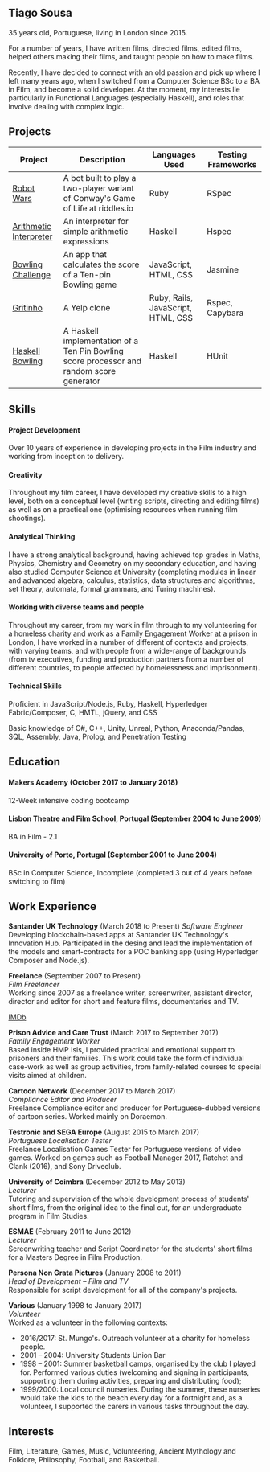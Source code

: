 ## Tiago Sousa

35 years old, Portuguese, living in London since 2015.

For a number of years, I have written films, directed films, edited films, helped others making their films, and taught people on how to make films.

Recently, I have decided to connect with an old passion and pick up where I left many years ago, when I switched from a Computer Science BSc to a BA in Film, and become a solid developer.
At the moment, my interests lie particularly in Functional Languages (especially Haskell), and roles that involve dealing with complex logic.


## Projects

Project | Description | Languages Used | Testing Frameworks  
---|---|---|---   
[Robot Wars](https://github.com/SuzanneHuldt/robot-wars) | A bot built to play a two-player variant of Conway's Game of Life at riddles.io | Ruby | RSpec 
[Arithmetic Interpreter](https://github.com/Eustaquio122/Arithmetic-Expression-Interpreter) | An interpreter for simple arithmetic expressions | Haskell | Hspec    
[Bowling Challenge](https://github.com/Eustaquio122/bowling-challenge) | An app that calculates the score of a Ten-pin Bowling game | JavaScript, HTML, CSS | Jasmine
[Gritinho](https://github.com/somemarsupials/gritinho) | A Yelp clone | Ruby, Rails, JavaScript, HTML, CSS | Rspec, Capybara
[Haskell Bowling](https://github.com/Eustaquio122/Haskell-Bowling) | A Haskell implementation of a Ten Pin Bowling score processor and random score generator | Haskell | HUnit    


## Skills

#### Project Development

Over 10 years of experience in developing projects in the Film industry and working from inception to delivery.


#### Creativity

Throughout my film career, I have developed my creative skills to a high level, both on a conceptual level (writing scripts, directing and editing films) as well as on a practical one (optimising resources when running film shootings).

#### Analytical Thinking

I have a strong analytical background, having achieved top grades in Maths, Physics, Chemistry and Geometry on my secondary education, and having also studied Computer Science at University (completing modules in linear and advanced algebra, calculus, statistics, data structures and algorithms, set theory, automata, formal grammars, and Turing machines).

#### Working with diverse teams and people

Throughout my career, from my work in film through to my volunteering for a homeless charity and work as a Family Engagement Worker at a prison in London, I have worked in a number of different of contexts and projects, with varying teams, and with people from a wide-range of backgrounds (from tv executives, funding and production partners from a number of different countries, to people affected by homelessness and imprisonment).

#### Technical Skills

Proficient in JavaScript/Node.js, Ruby, Haskell, Hyperledger Fabric/Composer, C, HMTL, jQuery, and CSS

Basic knowledge of C#, C++, Unity, Unreal, Python, Anaconda/Pandas, SQL, Assembly, Java, Prolog, and Penetration Testing

## Education

#### Makers Academy (October 2017 to January 2018)

12-Week intensive coding bootcamp

#### Lisbon Theatre and Film School, Portugal (September 2004 to June 2009)

BA in Film - 2.1

#### University of Porto, Portugal (September 2001 to June 2004)

BSc in Computer Science, Incomplete (completed 3 out of 4 years before switching to film)


## Work Experience

**Santander UK Technology** (March 2018 to Present)
*Software Engineer*
Developing blockchain-based apps at Santander UK Technology's Innovation Hub.
Participated in the desing and lead the implementation of the models and smart-contracts for a POC banking app (using Hyperledger Composer and Node.js).


**Freelance** (September 2007 to Present)    
*Film Freelancer*    
Working since 2007 as a freelance writer, screenwriter, assistant director, director and editor for short and feature films, documentaries and TV.

[IMDb](http://www.imdb.com/name/nm2617086/)

**Prison Advice and Care Trust** (March 2017 to September 2017)    
*Family Engagement Worker*    
Based inside HMP Isis, I provided practical and emotional support to prisoners and their families. This work could take the form of individual case-work as well as group activities, from family-related courses to special visits aimed at children.

**Cartoon Network** (December 2017 to March 2017)    
*Compliance Editor and Producer*    
Freelance Compliance editor and producer for Portuguese-dubbed versions of cartoon series. Worked mainly on Doraemon.

**Testronic and SEGA Europe** (August 2015 to March 2017)    
*Portuguese Localisation Tester*    
Freelance Localisation Games Tester for Portuguese versions of video games. Worked on games such as Football Manager 2017, Ratchet and Clank (2016), and Sony Driveclub.

**University of Coimbra** (December 2012 to May 2013)    
*Lecturer*    
Tutoring and supervision of the whole development process of students' short films, from the original idea to the final cut, for an undergraduate program in Film Studies.

**ESMAE** (February 2011 to June 2012)    
*Lecturer*    
Screenwriting teacher and Script Coordinator for the students' short films for a Masters Degree in Film Production.

**Persona Non Grata Pictures** (January 2008 to 2011)    
*Head of Development – Film and TV*    
Responsible for script development for all of the company's projects.

**Various** (January 1998 to January 2017)    
*Volunteer*    
Worked as a volunteer in the following contexts:
- 2016/2017: St. Mungo's. Outreach volunteer at a charity for homeless people.
- 2001 – 2004: University Students Union Bar
- 1998 – 2001: Summer basketball camps, organised by the club I played for. Performed various duties (welcoming and signing in participants, supporting them during activities, preparing and distributing food);
- 1999/2000: Local council nurseries. During the summer, these nurseries would take the kids to the beach every day for a fortnight and, as a volunteer, I supported the carers in various tasks throughout the day.


## Interests

Film, Literature, Games, Music, Volunteering, Ancient Mythology and Folklore, Philosophy, Football, and Basketball.





